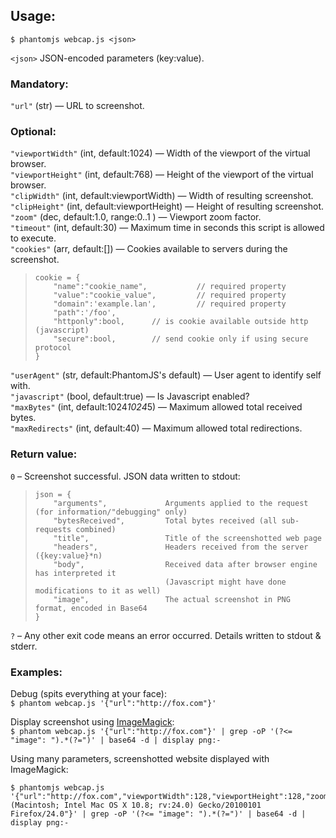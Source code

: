 ## Usage:

    $ phantomjs webcap.js <json>
    
`<json>` JSON-encoded parameters (key:value).

### Mandatory:

`"url"` (str) — URL to screenshot.

### Optional:

`"viewportWidth"` (int, default:1024) — Width of the viewport of the virtual browser.  
`"viewportHeight"` (int, default:768) — Height of the viewport of the virtual browser.  
`"clipWidth"` (int, default:viewportWidth) — Width of resulting screenshot.  
`"clipHeight"` (int, default:viewportHeight) — Height of resulting screenshot.  
`"zoom"` (dec, default:1.0, range:0..1 ) — Viewport zoom factor.  
`"timeout"` (int, default:30) — Maximum time in seconds this script is allowed to execute.  
`"cookies"` (arr, default:[]) — Cookies available to servers during the screenshot.

>     cookie = {
>         "name":"cookie_name",           // required property
>         "value":"cookie_value",         // required property
>         "domain":'example.lan',         // required property
>         "path":'/foo',
>         "httponly":bool,      // is cookie available outside http (javascript)
>         "secure":bool,        // send cookie only if using secure protocol
>     }

`"userAgent"` (str, default:PhantomJS's default) — User agent to identify self with.  
`"javascript"` (bool, default:true) — Is Javascript enabled?  
`"maxBytes"` (int, default:1024*1024*5) — Maximum allowed total received bytes.  
`"maxRedirects"` (int, default:40) — Maximum allowed total redirections.  

### Return value:
`0` – Screenshot successful. JSON data written to stdout:

>     json = {
>         "arguments",             Arguments applied to the request (for information/"debugging" only)
>         "bytesReceived",         Total bytes received (all sub-requests combined)
>         "title",                 Title of the screenshotted web page
>         "headers",               Headers received from the server ({key:value}*n)
>         "body",                  Received data after browser engine has interpreted it
>                                  (Javascript might have done modifications to it as well)
>         "image",                 The actual screenshot in PNG format, encoded in Base64
>     }

`?` – Any other exit code means an error occurred. Details written to stdout & stderr.
        
### Examples:
Debug (spits everything at your face):  
`$ phantom webcap.js '{"url":"http://fox.com"}'`

Display screenshot using [ImageMagick][imagemagick]:  
`$ phantom webcap.js '{"url":"http://fox.com"}' | grep -oP '(?<= "image": ").*(?=")' | base64 -d | display png:-`

Using many parameters, screenshotted website displayed with ImageMagick:

    $ phantomjs webcap.js '{"url":"http://fox.com","viewportWidth":128,"viewportHeight":128,"zoom":0.1,"userAgent":"Mozilla/5.0 (Macintosh; Intel Mac OS X 10.8; rv:24.0) Gecko/20100101 Firefox/24.0"}' | grep -oP '(?<= "image": ").*(?=")' | base64 -d | display png:-

  [imagemagick]: http://www.imagemagick.org
